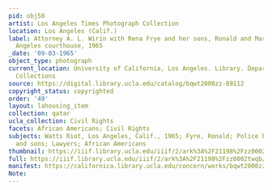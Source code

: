 ```yaml
---
pid: obj50
artist: Los Angeles Times Photograph Collection
location: Los Angeles (Calif.)
label: Attorney A. L. Wirin with Rena Frye and her sons, Ronald and Marquette at Los
  Angeles courthouse, 1965
_date: '09-03-1965'
object_type: photograph
current_location: University of California, Los Angeles. Library. Department of Special
  Collections
source: https://digital.library.ucla.edu/catalog/bqwt2000zz-89112
copyright_status: copyrighted
order: '49'
layout: lahousing_item
collection: qatar
ucla_collection: Civil Rights
facets: African Americans; Civil Rights
subjects: Watts Riot, Los Angeles, Calif., 1965; Fyre, Ronald; Police brutality; Mothers
  and sons; Lawyers; African Americans
thumbnail: https://iiif.library.ucla.edu/iiif/2/ark%3A%2F21198%2Fzz0002twqb/full/250,/0/default.jpg
full: https://iiif.library.ucla.edu/iiif/2/ark%3A%2F21198%2Fzz0002twqb/full/600,/0/default.jpg
manifest: https://californica.library.ucla.edu/concern/works/bqwt2000zz-89112/manifest?manifest=https://californica.library.ucla.edu/concern/works/bqwt2000zz-89112/manifest
Note: 
---
```

